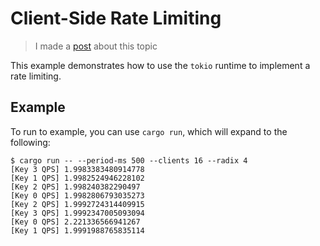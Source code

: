 # Client-Side Rate Limiting

> I made a [post](https://www.wcygan.io/post/tokio-client-side-rate-limiting/) about this topic

This example demonstrates how to use the `tokio` runtime to implement a rate limiting.

## Example

To run to example, you can use `cargo run`, which will expand to the following:

```
$ cargo run -- --period-ms 500 --clients 16 --radix 4
[Key 3 QPS] 1.9983383480914778 
[Key 1 QPS] 1.9982524946228102 
[Key 2 QPS] 1.998240382290497 
[Key 0 QPS] 1.9982806793035273 
[Key 2 QPS] 1.9992724314409915 
[Key 3 QPS] 1.9992347005093094 
[Key 0 QPS] 2.221336566941267 
[Key 1 QPS] 1.9991988765835114 
```